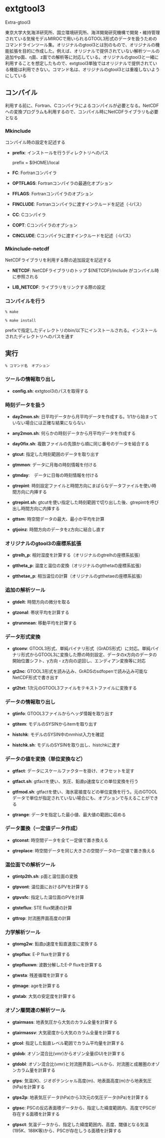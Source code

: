 # extgtool3

Extra-gtool3

東京大学大気海洋研究所、国立環境研究所、海洋開発研究機構で開発・維持管理されている気候モデルMIROCで用いられるGTOOL3形式のデータを扱うためのコマンドラインツール集。オリジナルのgtool3とは別のもので、オリジナルの機能拡張を目的に作成した。例えば、オリジナルで提供されていない解析ツールの追加やp面、η面、z面での解析等に対応している。オリジナルのgtool3と一緒に利用することを想定したもので、extgtool3単独ではオリジナルで提供されている機能は利用できない。コマンド名は、オリジナルのgtool3とは重複しないようにしている

## コンパイル

利用する前に、Fortran、Cコンパイラによるコンパイルが必要となる。NetCDFへの変換プログラムも利用するので、コンパイル時にNetCDFライブラリも必要となる

### Mkinclude

コンパイル時の設定を記述する

- **prefix**: インストールを行うディレクトリへのパス

    prefix = $(HOME)/local

- **FC**: Fortranコンパイラ

- **OPTFLAGS**: Fortranコンパイラの最適化オプション

- **FFLAGS**: Fortranコンパイラのオプション

- **FINCLUDE**: Fortranコンパイラに渡すインクルードを記述（-Iパス）

- **CC**: Cコンパイラ

- **COPT**: Cコンパイラのオプション

- **CINCLUDE**: Cコンパイラに渡すインクルードを記述（-Iパス）

### Mkinclude-netcdf

NetCDFライブラリを利用する際の追加設定を記述する

- **NETCDF**: NetCDFライブラリのトップ $(NETCDF)/include がコンパイル時に参照される

- **LIB_NETCDF**: ライブラリをリンクする際の設定

### コンパイルを行う

    % make 
    
    % make install

prefixで指定したディレクトリのbin/以下にインストールされる。インストールされたディレクトリへのパスを通す

## 実行

    % コマンド名　オプション


### ツールの情報取り出し

- **config.sh**: extgtool3のパスを取得する

### 時刻データを扱う

- **day2mon.sh**: 日平均データから月平均データを作成する。1/1から始まっていない場合には正確な結果にならない

- **any2mon.sh**: 何らかの時刻データから月平均データを作成する

- **day0fix.sh**: 複数ファイルの先頭から順に同じ番号のデータを結合する

- **gtcut**: 指定した時刻範囲のデータを取り出す

- **gtmmon**: データに月毎の時刻情報を付ける

- **gtmday**:　データに日毎の時刻情報を付ける

- **gtrepint**: 時刻設定ファイルと時間方向にまばらなデータファイルを使い時間方向に内挿する

- **gtrepint.sh**: gtcutを使い指定した時刻範囲で切り出した後、gtrepintを呼び出し時間方向に内挿する

- **gttsm**: 時空間データの最大、最小か平均を計算

- **gtjoinz**: 時間方向のデータをz方向に結合し直す

### オリジナルのgtool3の座標系拡張

- **gtrelh_p**: 相対湿度を計算する（オリジナルのgtrelhの座標系拡張）

- **gttheta_p**: 温度と温位の変換（オリジナルのgtthetaの座標系拡張）

- **gtthetae_p**: 相当温位の計算（オリジナルのgtthetaeの座標系拡張）

### 追加の解析ツール

- **gtdelt**: 時間方向の微分を取る

- **gtzonal**: 帯状平均を計算する

- **gtrunmean**: 移動平均を計算する

### データ形式変換

- **gtconv**: GTOOL3形式、単純バイナリ形式（GrADS形式）に対応。単純バイナリ形式からGTOOL3に変換した際の時刻設定、データのx方向のデータの開始位置シフト、y方向・z方向の逆回し、エンディアン変換等に対応

- **gt2nc**: GTOOL3形式を読み込み、GrADSのsdfopenで読み込み可能なNetCDF形式で書き出す

- **gt2txt**: 1次元のGTOOL3ファイルをテキストファイルに変換する

### データの情報取り出し

- **gtinfo**: GTOOL3ファイルからヘッダ情報を取り出す

- **gtitem**: モデルのSYSINからitemを取り出す

- **histchk**: モデルのSYSIN中のnmhist入力を確認

- **histchk.sh**: モデルのSYSINを取り出し、histchkに渡す

### データの値を変換（単位変換など）

- **gtfact**: データにスケールファクターを掛け、オフセットを足す

- **gtfact.sh**: gtfactを使い、気圧、鉛直p速度などの単位変換を行う

- **gtfmod.sh**: gtfactを使い、海氷密接度などの単位変換を行う。元のGTOOLデータで単位が指定されていない場合にも、オプションで与えることができる

- **gtrange**: データを指定した最小値、最大値の範囲に収める

### データ置換（一定値データ作成）

- **gtconst**: 時空間データを全て一定値で置き換える

- **gtreplace**: 時空間データを同じ大きさの空間データの一定値で置き換える

### 温位面での解析ツール

- **gtintp2th.sh**: p面と温位面の変換

- **gtpvont**: 温位面におけるPVを計算する

- **gtpvsfc**: 指定した温位面のPVを計算

- **gtsteflux**: STE flux関連の計算

- **gttrop**: 対流圏界面高度の計算

### 力学解析ツール

- **gtomg2w**: 鉛直p速度を鉛直速度に変換する

- **gtepflux**:  E-P fluxを計算する

- **gtepfluxwn**: 波数分解したE-P fluxを計算する

- **gtwsta**:  残差循環を計算する

- **gtmage**: ageを計算する

- **gtstab**: 大気の安定度を計算する

###  オゾン層関連の解析ツール

- **gtairmass**: 地表気圧から大気のカラム全量を計算する

- **gtairmassv**: 大気密度から大気のカラム全量を計算する

- **gtcol**: 指定した鉛直レベル範囲でカラム平均量を計算する

- **gtdob**: オゾン混合比(vmr)からオゾン全量(DU)を計算する

- **gtdobl**: オゾン混合比(vmr)と対流圏界面レベルから、対流圏と成層圏のオゾンカラム量を計算する

- **gtps**: 気温(K)、ジオポテンシャル高度(m)、地表面高度(m)から地表気圧(hPa)を計算する

- **gtps2p**: 地表気圧データ(hPa)から3次元の気圧データ(hPa)を計算する

- **gtpsc**: PSCの反応表面積データから、指定した緯度範囲内、高度でPSCが存在する面積を計算する

- **gtpsct**: 気温データから、指定した緯度範囲内、高度、閾値となる気温(195K、188K等)から、PSCが存在しうる面積を計算する


